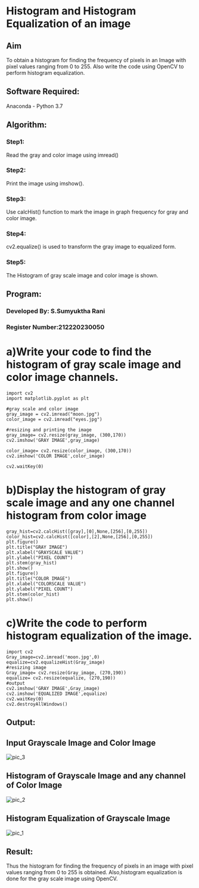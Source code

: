 # Histogram and Histogram Equalization of an image
## Aim
To obtain a histogram for finding the frequency of pixels in an Image with pixel values ranging from 0 to 255. Also write the code using OpenCV to perform histogram equalization.

## Software Required:
Anaconda - Python 3.7

## Algorithm:
### Step1:
Read the gray and color image using imread()

### Step2:
Print the image using imshow().

### Step3:
Use calcHist() function to mark the image in graph frequency for gray and color image.

### Step4:
cv2.equalize() is used to transform the gray image to equalized form.

### Step5:
The Histogram of gray scale image and color image is shown.

## Program:

### Developed By: S.Sumyuktha Rani
### Register Number:212220230050


# a)Write your code to find the histogram of gray scale image and color image channels.
```
import cv2
import matplotlib.pyplot as plt 

#gray scale and color image  
gray_image = cv2.imread("moon.jpg")
color_image = cv2.imread("eyes.jpg")

#resizing and printing the image 
gray_image= cv2.resize(gray_image, (300,170))
cv2.imshow('GRAY IMAGE',gray_image)

color_image= cv2.resize(color_image, (300,170))
cv2.imshow('COLOR IMAGE',color_image)

cv2.waitKey(0)

```

# b)Display the histogram of gray scale image and any one channel histogram from color image
```
gray_hist=cv2.calcHist([gray],[0],None,[256],[0,255])
color_hist=cv2.calcHist([color],[2],None,[256],[0,255])
plt.figure()
plt.title("GRAY IMAGE")
plt.xlabel("GRAYSCALE VALUE")
plt.ylabel("PIXEL COUNT")
plt.stem(gray_hist)
plt.show()
plt.figure()
plt.title("COLOR IMAGE")
plt.xlabel("COLORSCALE VALUE")
plt.ylabel("PIXEL COUNT")
plt.stem(color_hist)
plt.show()
```
# c)Write the code to perform histogram equalization of the image. 
```
import cv2
Gray_image=cv2.imread('moon.jpg',0)
equalize=cv2.equalizeHist(Gray_image)
#resizing image 
Gray_image= cv2.resize(Gray_image, (270,190))
equalize= cv2.resize(equalize, (270,190))
#output
cv2.imshow('GRAY IMAGE',Gray_image)
cv2.imshow('EQUALIZED IMAGE',equalize)
cv2.waitKey(0)
cv2.destroyAllWindows()
```
## Output:
## Input Grayscale Image and Color Image

![pic_3](https://user-images.githubusercontent.com/75235818/165439346-af1aef11-ad73-4b9f-b31c-c0c8de6645a8.png)

## Histogram of Grayscale Image and any channel of Color Image

![pic_2](https://user-images.githubusercontent.com/75235818/165439376-d61461c9-4439-40bc-9a29-6c117f8a123c.png)

## Histogram Equalization of Grayscale Image

![pic_1](https://user-images.githubusercontent.com/75235818/165439388-86c2504f-e96b-443c-829a-1b9dcfdca688.png)

## Result: 
Thus the histogram for finding the frequency of pixels in an image with pixel values ranging from 0 to 255 is obtained. Also,histogram equalization is done for the gray scale image using OpenCV.
